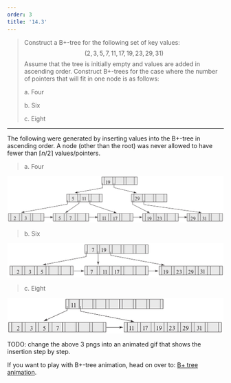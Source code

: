 ```yaml
---
order: 3
title: '14.3'
---
```

> Construct a B+-tree for the following set of key values: 
> $$
> (2, 3, 5, 7, 11, 17, 19, 23, 29, 31)
> $$
> Assume that the tree is initially empty and values are added in 
> ascending order. Construct B+-trees for the case where the number
> of pointers that will fit in one node is as follows: 
> 
> a. Four
> 
> b. Six
> 
> c. Eight 

--------------------------------

The following were generated by inserting values into the B+-tree in ascending
order. A node (other than the root) was never allowed to have fewer than 
$\lceil n / 2 \rceil$ values/pointers. 

> a. Four

<img src="14.3a.png"/>

> b. Six

<img src="14.3b.png"/>

> c. Eight 

<img src="14.3c.png"/>

TODO: change the above 3 pngs into an animated gif that shows the insertion step by step.

If you want to play with B+-tree animation, head on over to: [B+ tree animation](https://dichchankinh.com/~galles/visualization/BPlusTree.html).